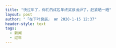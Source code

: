 ```yaml
---
title: "快过年了，你们的红包年终奖该出炉了，赶紧晒一晒"
layout: post
author: "「在下叶良辰」 on 2020-1-15 12:37"
header-style: text
tags:
  - 新闻
  - 过年
---
```


<head></head>
<body>
 <br>
</body>


